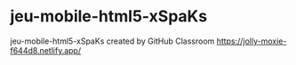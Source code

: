 # jeu-mobile-html5-xSpaKs
jeu-mobile-html5-xSpaKs created by GitHub Classroom
https://jolly-moxie-f644d8.netlify.app/
